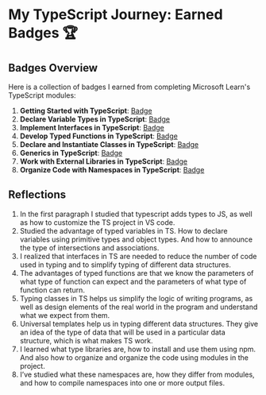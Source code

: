 # My TypeScript Journey: Earned Badges 🏆

## Badges Overview

Here is a collection of badges I earned from completing Microsoft Learn's TypeScript modules:

1. **Getting Started with TypeScript**: [Badge](https://learn.microsoft.com/api/achievements/share/ru-ru/YermakYerofeev-4575/QDAYSVUE?sharingId=CA81338B9B9E0C0F)
2. **Declare Variable Types in TypeScript**: [Badge](https://learn.microsoft.com/api/achievements/share/en-us/YermakYerofeev-4575/N7UYMTKF?sharingId=CA81338B9B9E0C0F)
3. **Implement Interfaces in TypeScript**: [Badge](https://learn.microsoft.com/api/achievements/share/ru-ru/YermakYerofeev-4575/HY6XWPG8?sharingId=CA81338B9B9E0C0F)
4. **Develop Typed Functions in TypeScript**: [Badge](https://learn.microsoft.com/api/achievements/share/ru-ru/YermakYerofeev-4575/DGE3MLGJ?sharingId=CA81338B9B9E0C0F)
5. **Declare and Instantiate Classes in TypeScript**: [Badge](https://learn.microsoft.com/api/achievements/share/ru-ru/YermakYerofeev-4575/YV84XQVR?sharingId=CA81338B9B9E0C0F)
6. **Generics in TypeScript**: [Badge](https://learn.microsoft.com/api/achievements/share/ru-ru/YermakYerofeev-4575/EJZUGNEP?sharingId=CA81338B9B9E0C0F)
7. **Work with External Libraries in TypeScript**: [Badge](https://learn.microsoft.com/api/achievements/share/ru-ru/YermakYerofeev-4575/UFLQDJP3?sharingId=CA81338B9B9E0C0F)
8. **Organize Code with Namespaces in TypeScript**: [Badge](https://learn.microsoft.com/api/achievements/share/ru-ru/YermakYerofeev-4575/X2HJ874Y?sharingId=CA81338B9B9E0C0F)

## Reflections

1. In the first paragraph I studied that typescript adds types to JS, as well as how to customize the TS project in VS code.
2. Studied the advantage of typed variables in TS. How to declare variables using primitive types and object types. And how to announce the type of intersections and associations.
3. I realized that interfaces in TS are needed to reduce the number of code used in typing and to simplify typing of different data structures.
4. The advantages of typed functions are that we know the parameters of what type of function can expect and the parameters of what type of function can return.
5. Typing classes in TS helps us simplify the logic of writing programs, as well as design elements of the real world in the program and understand what we expect from them.
6. Universal templates help us in typing different data structures. They give an idea of the type of data that will be used in a particular data structure, which is what makes TS work.
7. I learned what type libraries are, how to install and use them using npm.
And also how to organize and organize the code using modules in the project.
8. I’ve studied what these namespaces are, how they differ from modules, and how to compile namespaces into one or more output files.
  